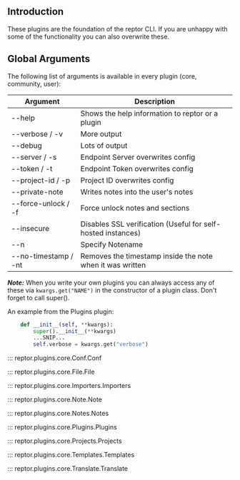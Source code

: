 
## Introduction

These plugins are the foundation of the reptor CLI. If you are unhappy with some of the functionality you can also overwrite these.

## Global Arguments

The following list of arguments is available in every plugin (core, community, user):

| Argument | Description |
| ---|---|
|--help | Shows the help information to reptor or a plugin |
|--verbose / -v| More output |
|--debug | Lots of output |
|--server / -s | Endpoint Server overwrites config |
|--token / -t | Endpoint Token overwrites config |
|--project-id  / -p | Project ID overwrites config |
|--private-note | Writes notes into the user's notes |
|--force-unlock / -f | Force unlock notes and sections |
|--insecure | Disables SSL verification (Useful for self-hosted instances) |
|--n | Specify Notename |
|--no-timestamp / -nt | Removes the timestamp inside the note when it was written |

***Note:*** When you write your own plugins you can always access any of these via `kwargs.get("NAME")` in the constructor of a plugin class. Don't forget to call super().

An example from the Plugins plugin:
```python
    def __init__(self, **kwargs):
        super().__init__(**kwargs)
        ...SNIP...
        self.verbose = kwargs.get("verbose")
```

::: reptor.plugins.core.Conf.Conf

::: reptor.plugins.core.File.File

::: reptor.plugins.core.Importers.Importers

::: reptor.plugins.core.Note.Note

::: reptor.plugins.core.Notes.Notes

::: reptor.plugins.core.Plugins.Plugins

::: reptor.plugins.core.Projects.Projects

::: reptor.plugins.core.Templates.Templates

::: reptor.plugins.core.Translate.Translate
